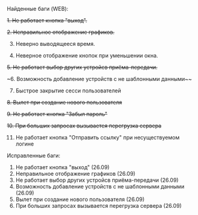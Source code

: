 Найденные баги (WEB):

~~1. Не работает кнопка "выход".~~

~~2. Неправильное отображение графиков.~~

3. Неверно выводящееся время.

4. Неверное отображение кнопок при уменьшении окна.

~~5. Не работает выбор других устройсв приёма-передачи.~~

~6. Возможность добавление устройств с не шаблонными данными~~ 

7. Быстрое закрытие сесси пользователей

~~8. Вылет при создание нового пользователя~~

~~9. Не работает кнопка "Забыл пароль"~~

~~10. При больших запросах вызывается перегрузка сервера~~

11. Не работает кнопка "Отправить ссылку" при несуществуемом логине


Исправленные баги:
1. Не работает кнопка "выход" (26.09)
2. Неправильное отображение графиков (26.09)
3. Не работает выбор других устройсв приёма-передачи (26.09)
4. Возможность добавление устройств с не шаблонными данными (26.09)
5. Вылет при создание нового пользователя (26.09)
6. При больших запросах вызывается перегрузка сервера (26.09)
